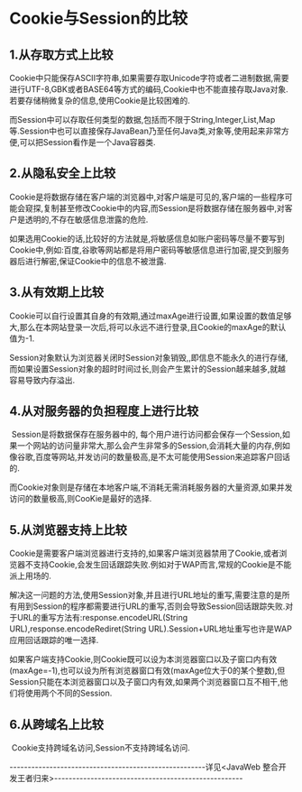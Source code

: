 # Cookie与Session的比较

## 1.从存取方式上比较

​	Cookie中只能保存ASCII字符串,如果需要存取Unicode字符或者二进制数据,需要进行UTF-8,GBK或者BASE64等方式的编码,Cookie中也不能直接存取Java对象.若要存储稍微复杂的信息,使用Cookie是比较困难的.

​	而Session中可以存取任何类型的数据,包括而不限于String,Integer,List,Map等.Session中也可以直接保存JavaBean乃至任何Java类,对象等,使用起来非常方便,可以把Session看作是一个Java容器类.

## 2.从隐私安全上比较

​	Cookie是将数据存储在客户端的浏览器中,对客户端是可见的,客户端的一些程序可能会窥探,复制甚至修改Cookie中的内容,而Session是将数据存储在服务器中,对客户是透明的,不存在敏感信息泄露的危险.

​	如果选用Cookie的话,比较好的方法就是,将敏感信息如账户密码等尽量不要写到Cookie中,例如:百度,谷歌等网站都是将用户密码等敏感信息进行加密,提交到服务器后进行解密,保证Cookie中的信息不被泄露.

## 3.从有效期上比较

​	Cookie可以自行设置其自身的有效期,通过maxAge进行设置,如果设置的数值足够大,那么在本网站登录一次后,将可以永远不进行登录,且Cookie的maxAge的默认值为-1.

​	Session对象默认为浏览器关闭时Session对象销毁,,即信息不能永久的进行存储,而如果设置Session对象的超时时间过长,则会产生累计的Session越来越多,就越容易导致内存溢出.

## 4.从对服务器的负担程度上进行比较

​	Session是将数据保存在服务器中的, 每个用户进行访问都会保存一个Session,如果一个网站的访问量非常大,那么会产生非常多的Session,会消耗大量的内存,例如像谷歌,百度等网站,并发访问的数量极高,是不太可能使用Session来追踪客户回话的.

​	而Cookie对象则是存储在本地客户端,不消耗无需消耗服务器的大量资源,如果并发访问的数量极高,则CooKie是最好的选择.

## 5.从浏览器支持上比较

​	Cookie是需要客户端浏览器进行支持的,如果客户端浏览器禁用了Cookie,或者浏览器不支持Cookie,会发生回话跟踪失败.例如对于WAP而言,常规的Cookie是不能派上用场的.

​	解决这一问题的方法,使用Session对象,并且进行URL地址的重写,需要注意的是所有用到Session的程序都需要进行URL的重写,否则会导致Session回话跟踪失败.对于URL的重写方法有:response.encodeURL(String URL),response.encodeRediret(String URL).Session+URL地址重写也许是WAP应用回话跟踪的唯一选择.

​	 如果客户端支持Cookie,则Cookie既可以设为本浏览器窗口以及子窗口内有效(maxAge=-1),也可以设为所有浏览器窗口有效(maxAge位大于0的某个整数),但Session只能在本浏览器窗口以及子窗口内有效,如果两个浏览器窗口互不相干,他们将使用两个不同的Session.

## 6.从跨域名上比较

​	Cookie支持跨域名访问,Session不支持跨域名访问.



------------------------------------------------------详见<JavaWeb 整合开发王者归来>----------------------------------------------------